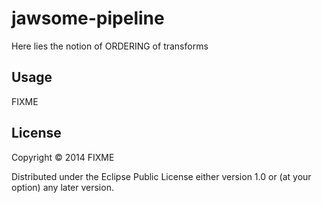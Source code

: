 # jawsome-pipeline

Here lies the notion of ORDERING of transforms

## Usage

FIXME

## License

Copyright © 2014 FIXME

Distributed under the Eclipse Public License either version 1.0 or (at
your option) any later version.
